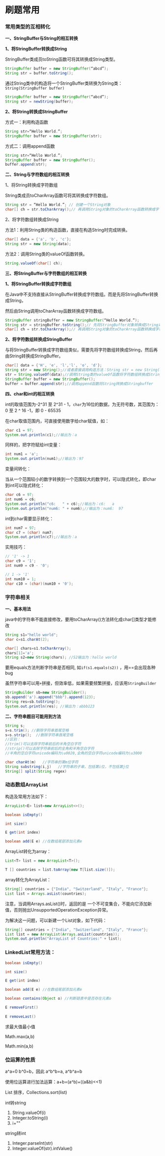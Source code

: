 # 刷题常用

### 常用类型的互相转化

**一、StringBuffer与String的相互转换**



**1、将StringBuffer转换成String**

StringBuffer类成员toString函数可将其转换成String类型。

```java
StringBuffer buffer = new StringBuffer(“abcd”);
String str = buffer.toString();
```

通过String类中的构造将一个StringBuffer类转换为String类：`String(StringBuffer buffer)`

```java
StringBuffer buffer = new StringBuffer(“abcd”);
String str = newString(buffer);
```

**2、将String转换成StringBuffer**

方式一：利用构造函数

```java
String str=“Hello World.”;
StringBuffer buffer = new StringBuffer(str);
```

方式二：调用append函数

```java
String str=“Hello World.”; 
StringBuffer buffer = new StringBuffer();
buffer.append(str);
```

**二、String与字符数组的相互转换**

1、将String转换成字符数组

String类成员toCharArray函数可将其转换成字符数组。

```java
String str = “Hello World.”; // 创建一个String对象
char[] ch = str.toCharArray();// 再调用String对象的toCharArray函数转换成字
```

2、将字符数组转换成String

方法1：利用String类的构造函数，直接在构造String时完成转换。

```java
char[] data = {'a', 'b', 'c'};
String str = new String(data);
```

方法2：调用String类的valueOf函数转换。

```java
String.valueOf(char[] ch);
```

**三、将StringBuffer与字符数组的相互转换**

**1、将StringBuffer转换成字符数组**

在Java中不支持直接从StringBuffer转换成字符数组。而是先将StringBuffer转换成String，

然后由String调用toCharArray函数转换成字符数组。

```java
StringBuffer stringBuffer = new StringBuffer(“Hello World.”);
String str = stringBuffer.toString();// 先将StringBuffer对象转换成String对象
char[] ch = str.toCharArray();// 再调用String对象的toCharArray函数转换成字符数组
```

**2、将字符数组转换成StringBuffer**

与将StringBuffer转换成字符数组类似，需要先将字符数组转换成String，然后再由String转换成StringBuffer。

```java
char[] data = {'H', 'e', 'l','l', 'o', 'd'};
String str = new String();//或者直接调用构造方法：String str = new String(data);
str = String.valueOf(data);//调用String类的valueOf函数将字符数组转换成String
StringBuffer buffer = new StringBuffer();
buffer = buffer.append(str);//调用append函数将String转换成Stringbuffer
```

**四、char和int的相互转换**

int的取值范围为-2^31 至 2^31 - 1，`char`为16位的数据，为无符号数，其范围为：0 至 2 ^ 16 -1，即 0 - 65535

在char取值范围内，可直接使用数字给char赋值，如：

```java
char c1 = 97;
System.out.println(c1);//输出为：a
```

同样的，把字符赋给int变量：

```java
int num1 = 'a';
System.out.println(num1);//输出为：97
```

变量间转化：

当从一个范围较小的数字转换到一个范围较大的数字时，可以隐式转化，即char到int可以隐式转化：

```java
char c6 = 97;
int num6 = c6;
System.out.println("c6:   " + c6);//输出为：c6:   a
System.out.println("num6: " + num6);//输出为：num6:  97
```

int到char需要显示转化：

```java
int num7 = 97;
char c7 = (char) num7;
System.out.println(c7);//输出为：a
```

实用技巧：

```java
// '1' -> 1
char c9 = '1';
int num9 = c9 - '0';

// 1 -> '1'
int num10 = 1;
char c10 = (char)(num10 + '0');
```



### 字符串相关

**一、基本用法**

java中的字符串不能直接修改，要用toCharArray()方法转化成char[]类型才能修改

```java
String s1="hello world";
char c=s1.charAt(2);

char[] chars=s1.toCharArray();
chars[1]='a';
String s2=new String(chars); //S2输出为：hallo world
```

要用equals方法判断字符串是否相同, 如`if(s1.equals(s2))` ，用==会出现各种bug

虽然字符串可以用`+`拼接，但效率低，如果需要频繁拼接，应该用`StringBuilder`

```java
StringBuilder sb=new StringBuilder();
sb.append('a').append("bbb").append(123);
String res=sb.toString();
System.out.println(res); //输出为：abbb123
```

**二、字符串题目可能用到方法**

```java
String s;
s=s.trim(); //删除字符串首尾空格
s=s.strip();  //删除字符串首尾空格
//区别：
//trim()可以去除字符串前后的半角空白字符
//strip()可以去除字符串前后的全角和半角空白字符
//半角的空白字符unicode编码为\u0020,全角的空白字符unicode编码为\u3000

char charAt(m)   //字符串的第m位字符
String substring(i,j)   //字符串的子串，包括第i位，不包括第j位
String[] split(String regex)
```



### 动态数组ArrayList

构造及常用方法如下：

```java
ArrayList<E> list=new ArrayList<>();

boolean isEmpty()

int size()

E get(int index)

boolean add(E e) //在数组尾部添加元素e
```

ArrayList转化为array：

```java
List<T> list = new ArrayList<T>();

T [] countries = list.toArray(new T[list.size()]);
```

array转化为ArrayList：

```java
String[] countries = {"India", "Switzerland", "Italy", "France"};
List list = Arrays.asList(countries);
```

注意，当调用Arrays.asList()时，返回的是 一个不可变集合，不能向它添加新值，否则抛出UnsupportedOperationException异常。

为解决这一问题，可以新建一个List对象，如下代码：

```java
String[] countries = {"India", "Switzerland", "Italy", "France"};
List list = new ArrayList(Arrays.asList(countries));
System.out.println("ArrayList of Countries:" + list);
```



### LinkedList常用方法：

```java
boolean isEmpty()

int size()

E get(int index)

boolean add(E e) //在数组尾部添加元素e

boolean contains(Object o) //判断链表中是否存在元素o

E removeFirst()
    
E removeLast()
```



求最大值最小值

Math.max(a,b)

Math.min(a,b)

### 

### 位运算的性质

a^a=0  b^0=b，因此 a^b^b=a,  a^b^a=b

使用位运算进行加法运算：a+b=(a^b)+((a&b)<<1)



List 排序，Collections.sort(list)



int转string

1. String.valueOf(i)
2. Integer.toString(i)
3. i+""

string转int

1. Integer.parseInt(str)
2. Integer.valueOf(str).intValue()